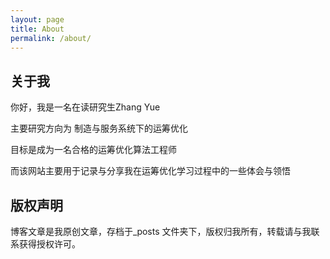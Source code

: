 ```yaml
---
layout: page
title: About
permalink: /about/
---
```


## 关于我
你好，我是一名在读研究生Zhang Yue

主要研究方向为 制造与服务系统下的运筹优化

目标是成为一名合格的运筹优化算法工程师

而该网站主要用于记录与分享我在运筹优化学习过程中的一些体会与领悟



## 版权声明

博客文章是我原创文章，存档于_posts 文件夹下，版权归我所有，转载请与我联系获得授权许可。
